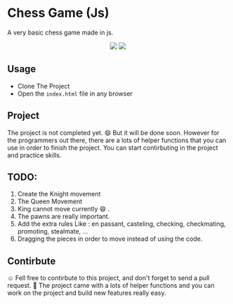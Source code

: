 # Chess Game (Js)
A very basic chess game made in js.
<p style="text-align : center">
    <img src="https://img.shields.io/badge/mainLanguage-JavaScript-yellow>"></img>
    <img src="https://img.shields.io/badge/JsType-VanillaJs-success>"></img>
</p>

## Usage
* Clone The Project
* Open the `index.html` file in any browser

## Project
The project is not completed yet. :smile: But it will be done soon.
However for the programmers out there, there are a lots of helper functions that you can use in order to finish the project.
You can start contirbuting in the project and practice skills.

## TODO:
1. Create the Knight movement
2. The Queen Movement
3. King cannot move currently :smile: .
4. The pawns are really important.
5. Add the extra rules Like : en passant, casteling, checking, checkmating, promoting, stealmate, ...
6. Dragging the pieces in order to move instead of using the code.

## Contirbute
:relaxed: Fell free to contirbute to this project, and don't forget to send a pull request.
:wrench: The project came with a lots of helper functions and you can work on the project and build new features really easy.

